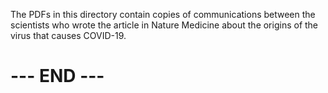 
The PDFs in this directory contain copies of communications between the
scientists who wrote the article in Nature Medicine about the origins of
the virus that causes COVID-19.


# --- END --- #

